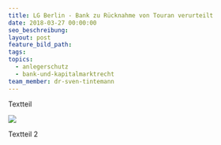 ```yaml
---
title: LG Berlin - Bank zu Rücknahme von Touran verurteilt
date: 2018-03-27 00:00:00
seo_beschreibung:
layout: post
feature_bild_path:
tags:
topics:
  - anlegerschutz
  - bank-und-kapitalmarktrecht
team_member: dr-sven-tintemann
---
```


Textteil

![](blob:https://app.cloudcannon.com/83e0893d-69ae-4306-bbb9-06f7d424bdb7)

Textteil 2